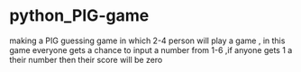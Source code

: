 # python_PIG-game
making a PIG guessing game in which 2-4 person will play a game , in this game everyone gets a chance to input a number from 1-6 ,if anyone gets 1 a their number then their score will be zero

